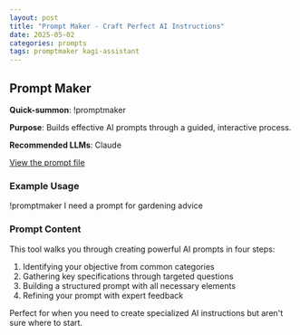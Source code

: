 ```yaml
---
layout: post
title: "Prompt Maker - Craft Perfect AI Instructions"
date: 2025-05-02
categories: prompts
tags: promptmaker kagi-assistant
---
```


## Prompt Maker

**Quick-summon**: !promptmaker

**Purpose**: Builds effective AI prompts through a guided, interactive process.

**Recommended LLMs**: Claude

[View the prompt file](https://github.com/stirlo/prompts/blob/main/prompts/promptmaker.txt)

### Example Usage

!promptmaker I need a prompt for gardening advice

### Prompt Content

This tool walks you through creating powerful AI prompts in four steps:
1. Identifying your objective from common categories
2. Gathering key specifications through targeted questions
3. Building a structured prompt with all necessary elements
4. Refining your prompt with expert feedback

Perfect for when you need to create specialized AI instructions but aren't sure where to start.
